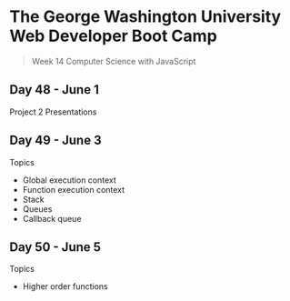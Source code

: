 # **The George Washington University Web Developer Boot Camp**
> Week 14 Computer Science with JavaScript

## **Day 48 - June 1**
Project 2 Presentations

## **Day 49 - June 3**
Topics
- Global execution context
- Function execution context
- Stack
- Queues
- Callback queue

## **Day 50 - June 5**
Topics
- Higher order functions